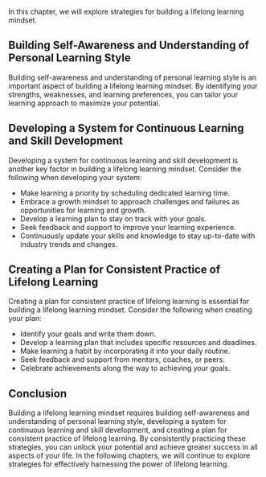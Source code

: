 
In this chapter, we will explore strategies for building a lifelong learning mindset.

Building Self-Awareness and Understanding of Personal Learning Style
--------------------------------------------------------------------

Building self-awareness and understanding of personal learning style is an important aspect of building a lifelong learning mindset. By identifying your strengths, weaknesses, and learning preferences, you can tailor your learning approach to maximize your potential.

Developing a System for Continuous Learning and Skill Development
-----------------------------------------------------------------

Developing a system for continuous learning and skill development is another key factor in building a lifelong learning mindset. Consider the following when developing your system:

* Make learning a priority by scheduling dedicated learning time.
* Embrace a growth mindset to approach challenges and failures as opportunities for learning and growth.
* Develop a learning plan to stay on track with your goals.
* Seek feedback and support to improve your learning experience.
* Continuously update your skills and knowledge to stay up-to-date with industry trends and changes.

Creating a Plan for Consistent Practice of Lifelong Learning
------------------------------------------------------------

Creating a plan for consistent practice of lifelong learning is essential for building a lifelong learning mindset. Consider the following when creating your plan:

* Identify your goals and write them down.
* Develop a learning plan that includes specific resources and deadlines.
* Make learning a habit by incorporating it into your daily routine.
* Seek feedback and support from mentors, coaches, or peers.
* Celebrate achievements along the way to achieving your goals.

Conclusion
----------

Building a lifelong learning mindset requires building self-awareness and understanding of personal learning style, developing a system for continuous learning and skill development, and creating a plan for consistent practice of lifelong learning. By consistently practicing these strategies, you can unlock your potential and achieve greater success in all aspects of your life. In the following chapters, we will continue to explore strategies for effectively harnessing the power of lifelong learning.
